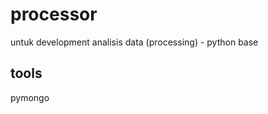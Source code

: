 processor
=========

untuk development analisis data (processing) - python base

tools
-----
pymongo
